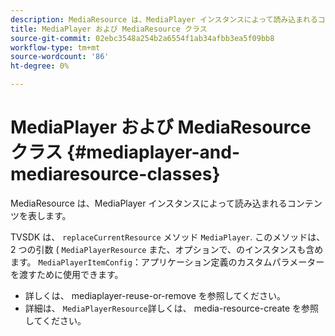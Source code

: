 ```yaml
---
description: MediaResource は、MediaPlayer インスタンスによって読み込まれるコンテンツを表します。
title: MediaPlayer および MediaResource クラス
source-git-commit: 02ebc3548a254b2a6554f1ab34afbb3ea5f09bb8
workflow-type: tm+mt
source-wordcount: '86'
ht-degree: 0%

---
```


# MediaPlayer および MediaResource クラス {#mediaplayer-and-mediaresource-classes}

MediaResource は、MediaPlayer インスタンスによって読み込まれるコンテンツを表します。

<!--<a id="section_431AB7221E0249BF949EC72EEB9B428A"></a>-->

TVSDK は、 `replaceCurrentResource` メソッド `MediaPlayer`. このメソッドは、2 つの引数 ( `MediaPlayerResource` また、オプションで、のインスタンスも含めます。 `MediaPlayerItemConfig`：アプリケーション定義のカスタムパラメーターを渡すために使用できます。

* 詳しくは、 mediaplayer-reuse-or-remove を参照してください。
* 詳細は、 `MediaPlayerResource`詳しくは、 media-resource-create を参照してください。

